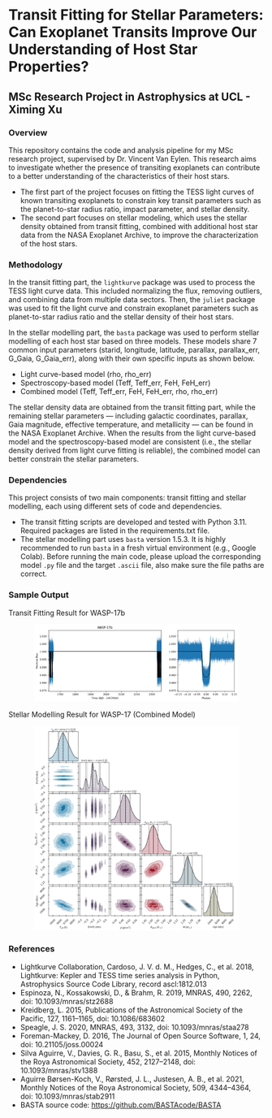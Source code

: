 # Transit Fitting for Stellar Parameters: Can Exoplanet Transits Improve Our Understanding of Host Star Properties?
## MSc Research Project in Astrophysics at UCL - Ximing Xu
### Overview
This repository contains the code and analysis pipeline for my MSc research project, supervised by Dr. Vincent Van Eylen. This research aims to investigate whether the presence of transiting exoplanets can contribute to a better understanding of the characteristics of their host stars.

- The first part of the project focuses on fitting the TESS light curves of known transiting exoplanets to constrain key transit parameters such as the planet-to-star radius ratio, impact parameter, and stellar density.
- The second part focuses on stellar modeling, which uses the stellar density obtained from transit fitting, combined with additional host star data from the NASA Exoplanet Archive, to improve the characterization of the host stars.

### Methodology
In the transit fitting part, the `lightkurve` package was used to process the TESS light curve data. This included normalizing the flux, removing outliers, and combining data from multiple data sectors. Then, the `juliet` package was used to fit the light curve and constrain exoplanet parameters such as planet-to-star radius ratio and the stellar density of their host stars.

In the stellar modelling part, the `basta` package was used to perform stellar modelling of each host star based on three models. These models share 7 common input parameters (starid, longitude, latitude, parallax, parallax_err, G_Gaia, G_Gaia_err), along with their own specific inputs as shown below.

- Light curve-based model (rho, rho_err)
- Spectroscopy-based model (Teff, Teff_err, FeH, FeH_err)
- Combined model (Teff, Teff_err, FeH, FeH_err, rho, rho_err)

The stellar density data are obtained from the transit fitting part, while the remaining stellar parameters — including galactic coordinates, parallax, Gaia magnitude, effective temperature, and metallicity — can be found in the NASA Exoplanet Archive. When the results from the light curve-based model and the spectroscopy-based model are consistent (i.e., the stellar density derived from light curve fitting is reliable), the combined model can better constrain the stellar parameters.

### Dependencies
This project consists of two main components: transit fitting and stellar modelling, each using different sets of code and dependencies.  

- The transit fitting scripts are developed and tested with Python 3.11. Required packages are listed in the requirements.txt file.
- The stellar modelling part uses `basta` version 1.5.3. It is highly recommended to run `basta` in a fresh virtual  environment (e.g., Google Colab). Before running the main code, please upload the corresponding model `.py` file and the target `.ascii` file, also make sure the file paths are correct.

### Sample Output
Transit Fitting Result for WASP-17b
<p align="center">
  <img src="example_outputs/transit_fitting_output_1.png" style="width:80%;"/>
</p>
Stellar Modelling Result for WASP-17 (Combined Model)
<p align="center">
  <img src="example_outputs/stellar_modelling_output_combined_model.png" style="width:80%;"/>
</p>

### References
- Lightkurve Collaboration, Cardoso, J. V. d. M., Hedges, C., et al. 2018, Lightkurve: Kepler and TESS time series analysis in Python, Astrophysics Source Code Library, record ascl:1812.013
- Espinoza, N., Kossakowski, D., & Brahm, R. 2019, MNRAS, 490, 2262, doi: 10.1093/mnras/stz2688
- Kreidberg, L. 2015, Publications of the Astronomical Society of the Pacific, 127, 1161–1165, doi: 10.1086/683602
- Speagle, J. S. 2020, MNRAS, 493, 3132, doi: 10.1093/mnras/staa278
- Foreman-Mackey, D. 2016, The Journal of Open Source Software, 1, 24, doi: 10.21105/joss.00024
- Silva Aguirre, V., Davies, G. R., Basu, S., et al. 2015, Monthly Notices of the Roya Astronomical Society, 452, 2127–2148, doi: 10.1093/mnras/stv1388
- Aguirre Børsen-Koch, V., Rørsted, J. L., Justesen, A. B., et al. 2021, Monthly Notices of the Roya Astronomical Society, 509, 4344–4364, doi: 10.1093/mnras/stab2911
- BASTA source code: https://github.com/BASTAcode/BASTA
